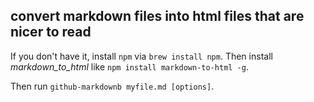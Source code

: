 ## convert markdown files into html files that are nicer to read

If you don't have it, install `npm` via `brew install npm`. Then install *markdown_to_html* like `npm install markdown-to-html -g`.

Then run `github-markdownb myfile.md [options]`.
